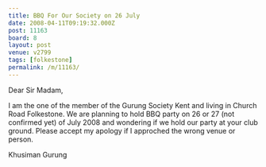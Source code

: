 ```yaml
---
title: BBQ For Our Society on 26 July
date: 2008-04-11T09:19:32.000Z
post: 11163
board: 8
layout: post
venue: v2799
tags: [folkestone]
permalink: /m/11163/
---
```

Dear Sir Madam,

I am the one of the member of the Gurung Society Kent and living in Church Road Folkestone.  We are planning to hold BBQ party on 26 or 27 (not confirmed yet) of July 2008 and wondering if we hold our party at your club ground.  Please accept my apology if I approched the wrong venue or person.

Khusiman Gurung
